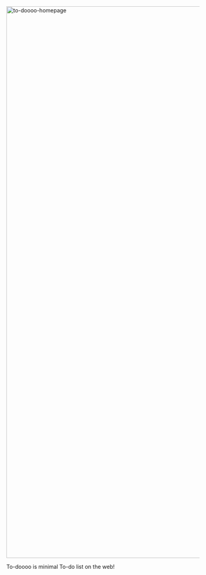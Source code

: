 
<img width="1440" alt="to-doooo-homepage" src="https://github.com/user-attachments/assets/7d25dae7-ce33-4d72-9c5a-390ac0c694a6">


To-doooo is minimal To-do list on the web!

